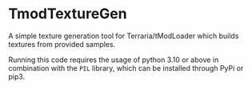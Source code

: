 # TmodTextureGen
A simple texture generation tool for Terraria/tModLoader which builds textures from provided samples.

Running this code requires the usage of python 3.10 or above in combination with the `PIL` library, which can be installed through PyPi or pip3.
